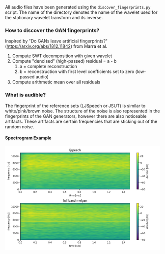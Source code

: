 All audio files have been generated using the `discover_fingerprints.py` script.
The name of the directory denotes the name of the wavelet used for the stationary wavelet transform and its inverse.

### How to discover the GAN fingerprints?
Inspired by "Do GANs leave artificial fingerprints?" (https://arxiv.org/abs/1812.11842) from Marra et al.

1. Compute SWT decomposition with given wavelet
2. Compute "denoised" (high-passed) residual = a - b
   1. a = complete reconstruction
   2. b = reconstruction with first level coefficients set to zero (low-passed audio)
3. Compute arithmetic mean over all residuals

### What is audible?
The fingerprint of the reference sets (LJSpeech or JSUT) is similar to white/pink/brown noise. The structure of the 
noise is also represented in the fingerprints of the GAN generators, however there are also noticeable artifacts.
These artifacts are certain frequencies that are sticking out of the random noise.

#### Spectrogram Example
![haar/ljspeech_full_band_melgan_haar_spectrogram.png](haar/ljspeech_full_band_melgan_haar_spectrogram.png)
